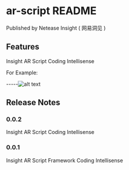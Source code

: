 # ar-script README

Published by Netease Insight ( 网易洞见 )

## Features

Insight AR Script Coding Intellisense

For Example:

-----![alt text](ARScriptExtensionForVSCode/ar-script/images/example_intellisense_01.jpg)


## Release Notes

### 0.0.2

Insight AR Script Coding Intellisense

### 0.0.1

Insight AR Script Framework Coding Intellisense


